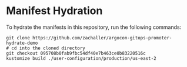 # Manifest Hydration

To hydrate the manifests in this repository, run the following commands:

```shell
git clone https://github.com/zachaller/argocon-gitops-promoter-hydrate-demo
# cd into the cloned directory
git checkout 095708b0fab9fbc54df40e7b463ce0b83220516c
kustomize build ./user-configuration/production/us-east-2
```
